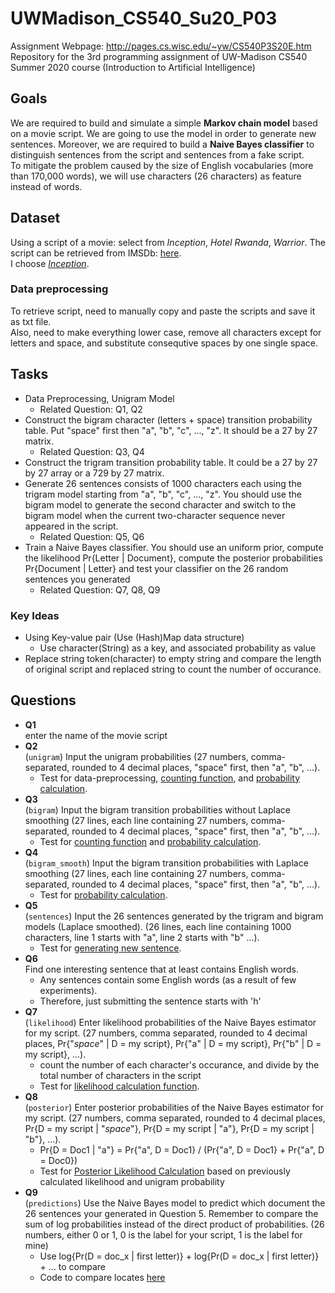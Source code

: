 # UWMadison_CS540_Su20_P03
Assignment Webpage: http://pages.cs.wisc.edu/~yw/CS540P3S20E.htm  
Repository for the 3rd programming assignment of UW-Madison CS540 Summer 2020 course (Introduction to Artificial Intelligence)


## Goals
We are required to build and simulate a simple **Markov chain model** based on a movie script.
We are going to use the model in order to generate new sentences.
Moreover, we are required to build a **Naive Bayes classifier** to distinguish sentences from the script and sentences from a fake script.  
To mitigate the problem caused by the size of English vocabularies (more than 170,000 words), we will use characters (26 characters) as feature instead of words.


## Dataset
Using a script of a movie: select from *Inception*, *Hotel Rwanda*, *Warrior*. The script can be retrieved from IMSDb: [here](https://www.imsdb.com/).  
I choose [*Inception*](https://www.imsdb.com/scripts/Inception.html).

### Data preprocessing
To retrieve script, need to manually copy and paste the scripts and save it as txt file.  
Also, need to make everything lower case, remove all characters except for letters and space, and substitute consequtive spaces by one single space.


## Tasks
- Data Preprocessing, Unigram Model
  - Related Question: Q1, Q2
- Construct the bigram character (letters + space) transition probability table. Put "space" first then "a", "b", "c", ..., "z". It should be a 27 by 27 matrix.
  - Related Question: Q3, Q4
- Construct the trigram transition probability table. It could be a 27 by 27 by 27 array or a 729 by 27 matrix.
- Generate 26 sentences consists of 1000 characters each using the trigram model starting from "a", "b", "c", ..., "z". You should use the bigram model to generate the second character and switch to the bigram model when the current two-character sequence never appeared in the script.
  - Related Question: Q5, Q6
- Train a Naive Bayes classifier. You should use an uniform prior, compute the likelihood Pr{Letter | Document}, compute the posterior probabilities Pr{Document | Letter} and test your classifier on the 26 random sentences you generated
  - Related Question: Q7, Q8, Q9

### Key Ideas
- Using Key-value pair (Use (Hash)Map data structure)
  - Use character(String) as a key, and associated probability as value
- Replace string token(character) to empty string and compare the length of original script and replaced string to count the number of occurance.


## Questions
- **Q1**  
  enter the name of the movie script
- **Q2**  
  (`unigram`) Input the unigram probabilities (27 numbers, comma-separated, rounded to 4 decimal places, "space" first, then "a", "b", ...).
  - Test for data-preprocessing, [counting function](), and [probability calculation]().
- **Q3**  
  (`bigram`) Input the bigram transition probabilities without Laplace smoothing (27 lines, each line containing 27 numbers, comma-separated, rounded to 4 decimal places, "space" first, then "a", "b", ...).
  - Test for [counting function]() and [probability calculation]().
- **Q4**  
  (`bigram_smooth`) Input the bigram transition probabilities with Laplace smoothing (27 lines, each line containing 27 numbers, comma-separated, rounded to 4 decimal places, "space" first, then "a", "b", ...).
  - Test for [probability calculation]().
- **Q5**  
  (`sentences`) Input the 26 sentences generated by the trigram and bigram models (Laplace smoothed). (26 lines, each line containing 1000 characters, line 1 starts with "a", line 2 starts with "b" ...).
  - Test for [generating new sentence]().
- **Q6**  
  Find one interesting sentence that at least contains English words.
  - Any sentences contain some English words (as a result of few experiments).
  - Therefore, just submitting the sentence starts with 'h'
- **Q7**  
  (`likelihood`) Enter likelihood probabilities of the Naive Bayes estimator for my script. (27 numbers, comma separated, rounded to 4 decimal places, Pr{"*space*" | D = my script}, Pr{"a" | D = my script}, Pr{"b" | D = my script}, ...).
  - count the number of each character's occurance, and divide by the total number of characters in the script
  - Test for [likelihood calculation function]().
- **Q8**  
  (`posterior`) Enter posterior probabilities of the Naive Bayes estimator for my script. (27 numbers, comma separated, rounded to 4 decimal places, Pr{D = my script | "*space*"}, Pr{D = my script | "a"}, Pr{D = my script | "b"}, ...).
  - Pr{D = Doc1 | "a"} = Pr{"a", D = Doc1} / (Pr{"a", D = Doc1} + Pr{"a", D = Doc0})
  - Test for [Posterior Likelihood Calculation]() based on previously calculated likelihood and unigram probability
- **Q9**  
  (`predictions`) Use the Naive Bayes model to predict which document the 26 sentences your generated in Question 5. Remember to compare the sum of log probabilities instead of the direct product of probabilities. (26 numbers, either 0 or 1, 0 is the label for your script, 1 is the label for mine)
  - Use log{Pr(D = doc_x | first letter)} + log{Pr(D = doc_x | first letter)} + ... to compare
  - Code to compare locates [here]()